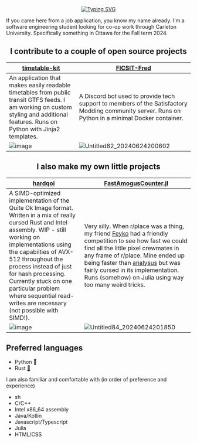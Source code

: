 <div align="center"> <a href="https://git.io/typing-svg"><img src="https://readme-typing-svg.demolab.com?font=Comic+Sans+MS&size=30&duration=2000&pause=2000&color=F78500&center=true&vCenter=true&random=false&width=550&lines=Hi+there!+I'm+Borketh.;I+know+how+to+centre+a+div+%3AP;Have+a+look+through+my+projects+below" alt="Typing SVG" /></a> </div>


If you came here from a job application, you know my name already.
I'm a software engineering student looking for co-op work through Carleton University.
Specifically something in Ottawa for the Fall term 2024.


<h2 align="center"> I contribute to a couple of open source projects </h2>

| [timetable-kit](https://github.com/neroden/timetable-kit) | [FICSIT-Fred](https://github.com/Feyko/FICSIT-Fred) |
| --- | --- |
| An application that makes easily readable timetables from public transit GTFS feeds. I am working on custom styling and additional features.  Runs on Python with Jinja2 templates.  | A Discord bot used to provide tech support to members of the Satisfactory Modding community server.  Runs on Python in a minimal Docker container. |
| ![image](https://github.com/Borketh/Borketh/assets/80119007/64673510-a25a-4668-87cd-8f5c6fb0e75e) | ![Untitled82_20240624200602](https://github.com/Borketh/Borketh/assets/80119007/84c781a8-4733-4a6d-b087-3d20246de4e9)  |


<h2 align="center"> I also make my own little projects</h2>

| [hardqoi](https://github.com/Borketh/hardqoi) | [FastAmogusCounter.jl](https://github.com/Borketh/FastAmogusCounter.jl) |
| --- | --- |
| A SIMD-optimized implementation of the Quite Ok Image format. Written in a mix of really cursed Rust and Intel assembly. WIP - still working on implementations using the capabiities of AVX-512 throughout the process instead of just for hash processing. Currently stuck on one particular problem where sequential read-writes are necessary (not possible with SIMD!). | Very silly. When r/place was a thing, my friend [Feyko](https://github.com/Feyko) had a friendly competition to see how fast we could find all the little pixel crewmates in any frame of r/place. Mine ended up being faster than [analysus](https://github.com/Feyko/analysus) but was fairly cursed in its implementation. Runs (somehow) on Julia using way too many weird tricks. | 
| ![image](https://github.com/Borketh/Borketh/assets/80119007/b4ec6cd3-d5ea-4a62-b40c-6890a5f35b5a) | ![Untitled84_20240624201850](https://github.com/Borketh/Borketh/assets/80119007/5d56ce70-f6ae-49dc-9a9e-6d3c59c0b5f7) |



## Preferred languages
- Python 🐍
- Rust [🦀](https://youtu.be/LDU_Txk06tM)

I am also familiar and comfortable with (in order of preference and experience)
- sh
- C/C++
- Intel x86_64 assembly
- Java/Kotlin
- Javascript/Typescript
- Julia 
- HTML/CSS
